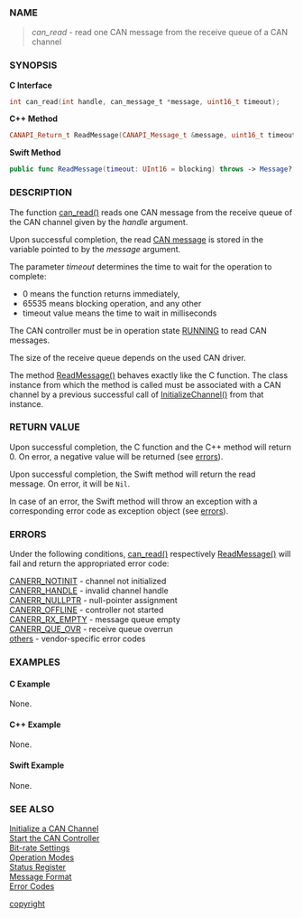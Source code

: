 ### NAME

> *can_read* - read one CAN message from the receive queue of a CAN channel

### SYNOPSIS

<a id="can_read"></a>
**C Interface**
```C
int can_read(int handle, can_message_t *message, uint16_t timeout);
```
<a id="readmessage"></a>
**C++ Method**
```C++
CANAPI_Return_t ReadMessage(CANAPI_Message_t &message, uint16_t timeout = CANREAD_INFINITE);
```
<a id="func_readmessage"></a>
**Swift Method**
```Swift
public func ReadMessage(timeout: UInt16 = blocking) throws -> Message?
```

### DESCRIPTION

The function [can_read()](#can_read) reads one CAN message from the receive queue of the CAN channel given by the *handle* argument.

Upon successful completion, the read [CAN message](/reference/message_format#can_message_t) is stored in the variable pointed to by the *message* argument.

The parameter *timeout* determines the time to wait for the operation to complete:
- 0 means the function returns immediately,
- 65535 means blocking operation, and any other
- timeout value means the time to wait in milliseconds

The CAN controller must be in operation state [RUNNING](/reference/status_register#status_bit_can_stopped) to read CAN messages.

The size of the receive queue depends on the used CAN driver.

The method [ReadMessage()](#readmessage) behaves exactly like the C function.
The class instance from which the method is called must be associated with a CAN channel by a previous successful call of [InitializeChannel()](/reference/can_init#initializechannel) from that instance.

### RETURN VALUE

Upon successful completion, the C function and the C++ method will return 0. On error, a negative value will be returned (see [errors](#errors)).

Upon successful completion, the Swift method will return the read message. On error, it will be `Nil`.

In case of an error, the Swift method will throw an exception with a corresponding error code as exception object (see [errors](#errors)).

### ERRORS

Under the following conditions, [can_read()](#can_read) respectively [ReadMessage()](#readmessage) will fail and return the appropriated error code:

[CANERR_NOTINIT](/reference/error_codes#error_notinit)   - channel not initialized \
[CANERR_HANDLE](/reference/error_codes#error_handle)     - invalid channel handle \
[CANERR_NULLPTR](/reference/error_codes#error_nullptr)   - null-pointer assignment \
[CANERR_OFFLINE](/reference/error_codes#error_offline)   - controller not started \
[CANERR_RX_EMPTY](/reference/error_codes#error_rx_empty) - message queue empty \
[CANERR_QUE_OVR](/reference/error_codes#error_que_ovr)   - receive queue overrun \
[others](/reference/error_codes#error_vendor)            - vendor-specific error codes

### EXAMPLES

#### C Example

None.

#### C++ Example

None.

#### Swift Example

None.

### SEE ALSO

[Initialize a CAN Channel](/reference/can_init#name) \
[Start the CAN Controller](/reference/can_start#name) \
[Bit-rate Settings](/reference/bitrate_settings#name) \
[Operation Modes](/reference/operation_modes#name) \
[Status Register](/reference/status_register#name) \
[Message Format](/reference/message_format#name) \
[Error Codes](/reference/error_codes#name)


[copyright](../copyright.md ':include')